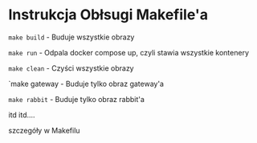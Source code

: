 # Instrukcja Obłsugi Makefile'a

`make build` - Buduje wszystkie obrazy

`make run` - Odpala docker compose up, czyli stawia wszystkie kontenery

`make clean` - Czyści wszystkie obrazy

`make gateway - Buduje tylko obraz gateway'a

`make rabbit` - Buduje tylko obraz rabbit'a

itd itd....

szczegóły w Makefilu
